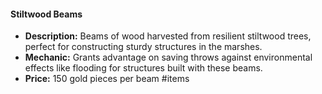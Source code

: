 #### Stiltwood Beams

- **Description:** Beams of wood harvested from resilient stiltwood trees, perfect for constructing sturdy structures in the marshes.
- **Mechanic:** Grants advantage on saving throws against environmental effects like flooding for structures built with these beams.
- **Price:** 150 gold pieces per beam
#items